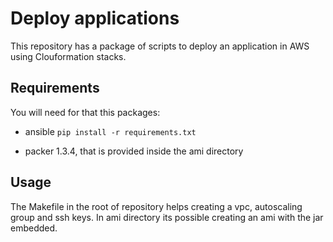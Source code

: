 Deploy applications
=========

This repository has a package of scripts to deploy an application in AWS using Clouformation stacks.

Requirements
------------

You will need for that this packages:
- ansible
``pip install -r requirements.txt``

- packer 1.3.4, that is provided inside the ami directory

Usage
-----

The Makefile in the root of repository helps creating a vpc, autoscaling group and ssh keys.
In ami directory its possible creating an ami with the jar embedded. 
